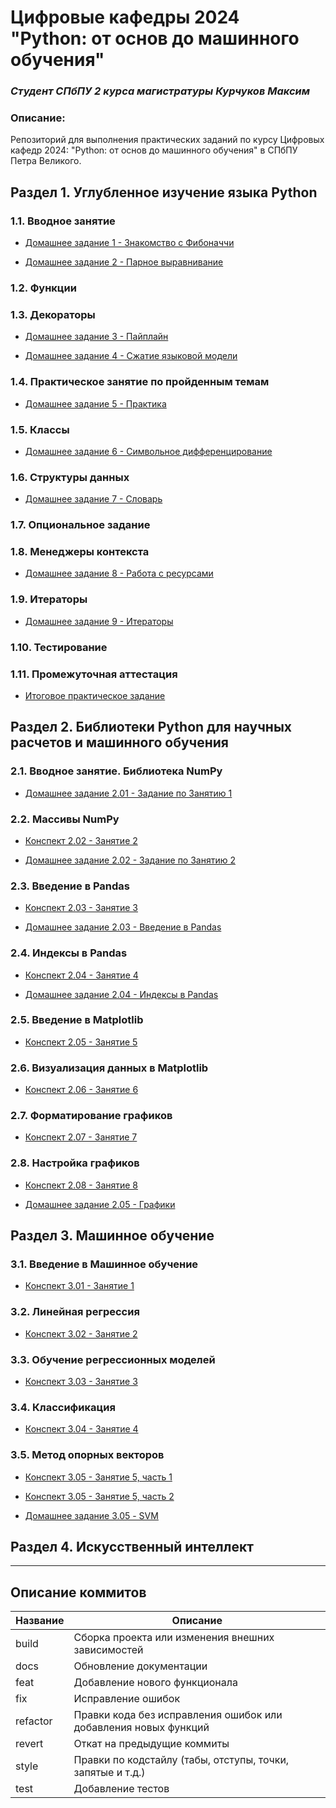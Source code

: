 # Цифровые кафедры 2024<br>"Python: от основ до машинного обучения"
### *Студент СПбПУ 2 курса магистратуры Курчуков Максим*

### Описание:

Репозиторий для выполнения практических заданий по курсу Цифровых кафедр 2024: "Python: от основ до машинного обучения" в СПбПУ Петра Великого.

## Раздел 1. Углубленное изучение языка Python

### 1.1. Вводное занятие
- [Домашнее задание 1 - Знакомство с Фибоначчи](homework_1/Домашнее%20задание%201.ipynb "Ноутбук с Домашним заданием № 1")

- [Домашнее задание 2 - Парное выравнивание](homework_2/Домашнее%20задание%202.ipynb "Ноутбук с Домашним заданием № 2")

### 1.2. Функции

### 1.3. Декораторы
- [Домашнее задание 3 - Пайплайн](homework_3/Домашнее%20задание%203.ipynb "Ноутбук с Домашним заданием № 3")

- [Домашнее задание 4 - Сжатие языковой модели](homework_4/Домашнее%20задание%204.ipynb "Ноутбук с Домашним заданием № 4")

### 1.4. Практическое занятие по пройденным темам
- [Домашнее задание 5 - Практика](homework_5/6.%20Practice.ipynb "Ноутбук с Домашним заданием № 5")

### 1.5. Классы
- [Домашнее задание 6 - Символьное дифференцирование](homework_6/Символьное%20дифференцирование.ipynb "Ноутбук с Домашним заданием № 6")

### 1.6. Структуры данных
- [Домашнее задание 7 - Словарь](homework_7/Словарь.ipynb "Ноутбук с Домашним заданием № 7")

### 1.7. Опциональное задание

### 1.8. Менеджеры контекста
- [Домашнее задание 8 - Работа с ресурсами](homework_8/Работа%20с%20ресурсами.ipynb "Ноутбук с Домашним заданием № 8")

### 1.9. Итераторы
- [Домашнее задание 9 - Итераторы](homework_9/Итераторы.ipynb "Ноутбук с Домашним заданием № 9")

### 1.10. Тестирование

### 1.11. Промежуточная аттестация
- [Итоговое практическое задание](final_1/Итоговая%20работа.ipynb "Ноутбук с итоговым практическим заданием")

## Раздел 2. Библиотеки Python для научных расчетов и машинного обучения

### 2.1. Вводное занятие. Библиотека NumPy
- [Домашнее задание 2.01 - Задание по Занятию 1](lesson_2.01/lesson-2.01.py "Ноутбук с Домашним заданием № 2.01")

### 2.2. Массивы NumPy
- [Конспект 2.02 - Занятие 2](lesson_2.02/lesson-2.02.py "Ноутбук с конспектом Занятия № 2")

- [Домашнее задание 2.02 - Задание по Занятию 2](lesson_2.02/homework-2.02.py "Ноутбук с Домашним заданием № 2.02")

### 2.3. Введение в Pandas
- [Конспект 2.03 - Занятие 3](lesson_2.03/lesson-2.03.py "Файл с конспектом Занятия № 3")

- [Домашнее задание 2.03 - Введение в Pandas](lesson_2.03/homework-2.03.py "Файл с Домашним заданием № 2.03")

### 2.4. Индексы в Pandas
- [Конспект 2.04 - Занятие 4](lesson_2.04/lesson-2.04.py "Файл с конспектом Занятия № 4")

- [Домашнее задание 2.04 - Индексы в Pandas](lesson_2.04/homework-2.04.py "Файл с Домашним заданием № 2.04")

### 2.5. Введение в Matplotlib
- [Конспект 2.05 - Занятие 5](lesson_2.05/lesson-2.05.py "Файл с конспектом Занятия № 5")

### 2.6. Визуализация данных в Matplotlib
- [Конспект 2.06 - Занятие 6](lesson_2.06/lesson-2.06.py "Файл с конспектом Занятия № 6")

### 2.7. Форматирование графиков
- [Конспект 2.07 - Занятие 7](lesson_2.07/lesson-2.07.py "Файл с конспектом Занятия № 7")

### 2.8. Настройка графиков
- [Конспект 2.08 - Занятие 8](lesson_2.08/lesson-2.08.py "Файл с конспектом Занятия № 8")

- [Домашнее задание 2.05 - Графики](lesson_2.08/homework-2.05.py "Файл с Домашним заданием № 2.05")

## Раздел 3. Машинное обучение

### 3.1. Введение в Машинное обучение
- [Конспект 3.01 - Занятие 1](lesson_3.01/lesson-3.01.py "Файл с конспектом Занятия № 1")

### 3.2. Линейная регрессия
- [Конспект 3.02 - Занятие 2](lesson_3.02/lesson-3.02.py "Файл с конспектом Занятия № 2")

### 3.3. Обучение регрессионных моделей
- [Конспект 3.03 - Занятие 3](lesson_3.03/lesson-3.03.py "Файл с конспектом Занятия № 3")

### 3.4. Классификация
- [Конспект 3.04 - Занятие 4](lesson_3.04/lesson-3.04.py "Файл с конспектом Занятия № 4")

### 3.5. Метод опорных векторов
- [Конспект 3.05 - Занятие 5, часть 1](lesson_3.05/lesson-3.05.1.py "Файл с конспектом Занятия № 5, часть 1")

- [Конспект 3.05 - Занятие 5, часть 2](lesson_3.05/lesson-3.05.2.py "Файл с конспектом Занятия № 5, часть 2")

- [Домашнее задание 3.05 - SVM](lesson_3.05/homework-3.05.py "Файл с Домашним заданием № 3.05")

## Раздел 4. Искусственный интеллект

--------------------
## Описание коммитов

| Название | Описание                                                        |
|----------|-----------------------------------------------------------------|
| build	   | Сборка проекта или изменения внешних зависимостей               |
| docs	   | Обновление документации                                         |
| feat	   | Добавление нового функционала                                   |
| fix	   | Исправление ошибок                                              |
| refactor | Правки кода без исправления ошибок или добавления новых функций |
| revert   | Откат на предыдущие коммиты                                     |
| style	   | Правки по кодстайлу (табы, отступы, точки, запятые и т.д.)      |
| test	   | Добавление тестов                                               |
